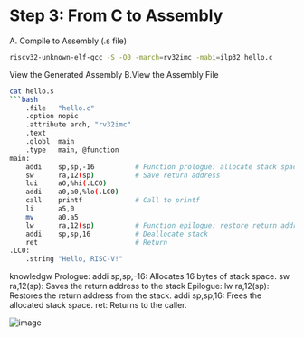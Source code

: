 #  Step 3: From C to Assembly
A. Compile to Assembly (.s file)
```bash
riscv32-unknown-elf-gcc -S -O0 -march=rv32imc -mabi=ilp32 hello.c
```
View the Generated Assembly
B.View the Assembly File
```bash
cat hello.s
```bash
    .file   "hello.c"
    .option nopic
    .attribute arch, "rv32imc"
    .text
    .globl  main
    .type   main, @function
main:
    addi    sp,sp,-16          # Function prologue: allocate stack space
    sw      ra,12(sp)          # Save return address
    lui     a0,%hi(.LC0)
    addi    a0,a0,%lo(.LC0)
    call    printf             # Call to printf
    li      a5,0
    mv      a0,a5
    lw      ra,12(sp)          # Function epilogue: restore return address
    addi    sp,sp,16           # Deallocate stack
    ret                        # Return
.LC0:
    .string "Hello, RISC-V!"
```
knowledgw
Prologue:
addi sp,sp,-16: Allocates 16 bytes of stack space.
sw ra,12(sp): Saves the return address to the stack
Epilogue:
lw ra,12(sp): Restores the return address from the stack.
addi sp,sp,16: Frees the allocated stack space.
ret: Returns to the caller.

![image](https://github.com/user-attachments/assets/d8444b49-8400-4c28-939d-070b2745a432)
